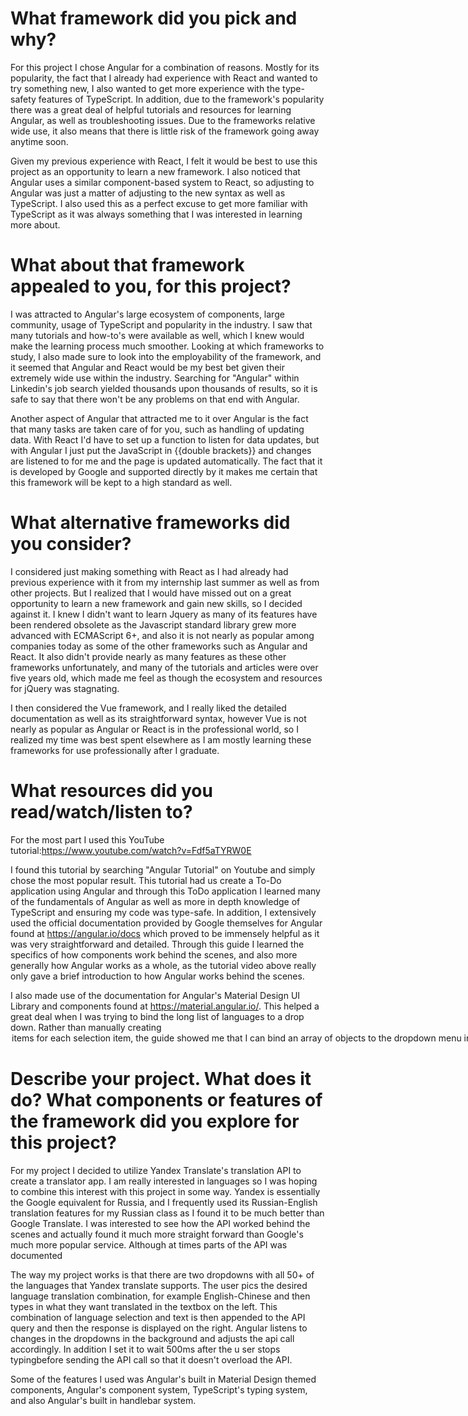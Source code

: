 # What framework did you pick and why?

For this project I chose Angular for a combination of reasons. Mostly for its popularity, the fact that I already had experience with React and wanted to try something new, I also wanted to get more experience with the type-safety features of TypeScript. In addition, due to the framework's popularity there was a great deal of helpful tutorials and resources for learning Angular, as well as troubleshooting issues. Due to the frameworks relative wide use, it also means that there is little risk of the framework going away anytime soon.

Given my previous experience with React, I felt it would be best to use this project as an opportunity to learn a new framework. I also noticed that Angular uses a similar component-based system to React, so adjusting to Angular was just a matter of adjusting to the new syntax as well as TypeScript. I also used this as a perfect excuse to get more familiar with TypeScript as it was always something that I was interested in learning more about.

# What about that framework appealed to you, for this project?

I was attracted to Angular's large ecosystem of components, large community, usage of TypeScript and popularity in the industry. I saw that many tutorials and how-to's were available as well, which I knew would make the learning process much smoother. Looking at which frameworks to study, I also made sure to look into the employability of the framework, and it seemed that Angular and React would be my best bet given their extremely wide use within the industry. Searching for "Angular" within Linkedin's job search yielded thousands upon thousands of results, so it is safe to say that there won't be any problems on that end with Angular.

Another aspect of Angular that attracted me to it over Angular is the fact that many tasks are taken care of for you, such as handling of updating data. With React I'd have to set up a function to listen for data updates, but with Angular I just put the JavaScript in {{double brackets}} and changes are listened to for me and the page is updated automatically. The fact that it is developed by Google and supported directly by it makes me certain that this framework will be kept to a high standard as well.

# What alternative frameworks did you consider?

I considered just making something with React as I had already had previous experience with it from my internship last summer as well as from other projects. But I realized that I would have missed out on a great opportunity to learn a new framework and gain new skills, so I decided against it. I knew I didn't want to learn Jquery as many of its features have been rendered obsolete as the Javascript standard library grew more advanced with ECMAScript 6+, and also it is not nearly as popular among companies today as some of the other frameworks such as Angular and React. It also didn't provide nearly as many features as these other frameworks unfortunately, and many of the tutorials and articles were over five years old, which made me feel as though the ecosystem and resources for jQuery was stagnating.

I then considered the Vue framework, and I really liked the detailed documentation as well as its straightforward syntax, however Vue is not nearly as popular as Angular or React is in the professional world, so I realized my time was best spent elsewhere as I am mostly learning these frameworks for use professionally after I graduate.

# What resources did you read/watch/listen to?

For the most part I used this YouTube tutorial:https://www.youtube.com/watch?v=Fdf5aTYRW0E

I found this tutorial by searching "Angular Tutorial" on Youtube and simply chose the most popular result. This tutorial had us create a To-Do application using Angular and through this ToDo application I learned many of the fundamentals of Angular as well as more in depth knowledge of TypeScript and ensuring my code was type-safe. In addition, I extensively used the official documentation provided by Google themselves for Angular found at https://angular.io/docs which proved to be immensely helpful as it was very straightforward and detailed. Through this guide I learned the specifics of how components work behind the scenes, and also more generally how Angular works as a whole, as the tutorial video above really only gave a brief introduction to how Angular works behind the scenes.

I also made use of the documentation for Angular's Material Design UI Library and components found at https://material.angular.io/. This helped a great deal when I was trying to bind the long list of languages to a drop down. Rather than manually creating <option> items for each selection item, the guide showed me that I can bind an array of objects to the dropdown menu instead which would save a great deal of time, and also make the code much neater and easier to understand.

# Describe your project. What does it do? What components or features of the framework did you explore for this project?

For my project I decided to utilize Yandex Translate's translation API to create a translator app. I am really interested in languages so I was hoping to combine this interest with this project in some way. Yandex is essentially the Google equivalent for Russia, and I frequently used its Russian-English translation features for my Russian class as I found it to be much better than Google Translate. I was interested to see how the API worked behind the scenes and actually found it much more straight forward than Google's much more popular service. Although at times parts of the API was documented

The way my project works is that there are two dropdowns with all 50+ of the languages that Yandex translate supports. The user pics the desired language translation combination, for example English-Chinese and then types in what they want translated in the textbox on the left. This combination of language selection and text is then appended to the API query and then the response is displayed on the right. Angular listens to changes in the dropdowns in the background and adjusts the api call accordingly. In addition I set it to wait 500ms after the u ser stops typingbefore sending the API call so that it doesn't overload the API.

Some of the features I used was Angular's built in Material Design themed components, Angular's component system, TypeScript's typing system, and also Angular's built in handlebar system.
